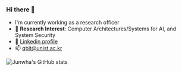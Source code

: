 ### Hi there 👋
<!-- [![Visitors](https://hits.seeyoufarm.com/api/count/incr/badge.svg?url=https%3A%2F%2Fgithub.com%2Fjunwha0511%2F&count_bg=%23A0B9F8&title_bg=%23555555&icon=&icon_color=%23E7E7E7&title=Visitors&edge_flat=false)](https://hits.seeyoufarm.com) -->
- I'm currently working as a research officer
- 🔭 **Research Interest**: Computer Architectures/Systems for AI, and System Security
- 👀 [Linkedin profile](https://www.linkedin.com/in/junwha/)
- 📫 qbit@unist.ac.kr

<!-- - 🔭 I’m currently working at [S2Lab](https://github.com/S2-Lab)-->


![Junwha's GitHub stats](https://github-readme-stats.vercel.app/api?username=junwha&show=reviews,discussions_started,prs_merged)

<!-- [![trophy](https://github-profile-trophy.vercel.app/?username=junwha&row=1)](https://github.com/ryo-ma/github-profile-trophy) -->

